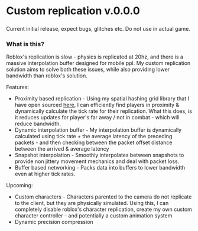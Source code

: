 # Custom replication v.0.0.0

###
Current initial release, expect bugs, glitches etc. Do not use in actual game.

### What is this?
Roblox's replication is slow - physics is replicated at 20hz, and there is a massive interpolation buffer designed for mobile ppl.
My custom replication solution aims to solve both these issues, while also providing lower bandwidth than roblox's solution. 

Features:
* Proximity based replication - Using my spatial hashing grid library that I have open sourced [here](https://parihsz.github.io/Schlop/Grid.html), I can efficiently find players in proximity & dynamically calculate the tick rate for their replication. What this does, is it reduces updates for player's far away / not in combat - which will reduce bandwidth.
* Dynamic interpolation buffer - My interpolation buffer is dynamically calculated using tick rate + the average latency of the preceding packets - and then checking between the packet offset distance between the arrived & average latency
* Snapshot interpolation - Smoothly interpolates between snapshots to provide non jittery movement mechanics and deal with packet loss.
* Buffer based networking - Packs data into buffers to lower bandwidth even at higher tick rates.

Upcoming:
* Custom characters - Characters parented to the camera do not replicate to the client, but they are physically simulated. Using this, I can completely disable roblox's character replication, create my own custom character controller - and potentially a custom animation system
* Dynamic precision compression 
